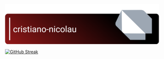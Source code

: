 ![Nico Header](https://github.com/cristiano-nicolau/cristiano-nicolau/blob/main/banner.png)


[![GitHub Streak](http://github-readme-streak-stats.herokuapp.com?user=cristiano-nicolau&theme=cobalt&date_format=M%20j%5B%2C%20Y%5D&sideLabels=DD2727&border=DD2727)](https://git.io/streak-stats)

